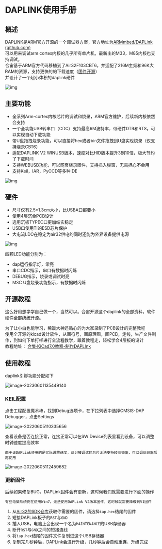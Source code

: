 # DAPLINK使用手册

## **概述**

DAPLINK是ARM官方开源的一个调试器方案，官方地址为[ARMmbed/DAPLink (github.com)](https://github.com/ARMmbed/DAPLink)  
可以用来调试arm cortex内核的几乎所有单片机，最新出的M33，M85内核也支持调试。  
合宙基于ARM官方代码移植到了Air32F103CBT6，并适配了216M主频和96K大RAM的资源，支持更快的的下载速度（[固件开源](https://gitee.com/openLuat/daplink)）  
并设计了一个超小体积的daplink硬件

![img](img/1685598778508-1.jpg)

## 主要功能

- 全系列Arm-cortex内核芯片的调试和烧录，ARM官方维护，后续新内核依然会支持
- 一个全功能USB转串口（CDC）支持最高6M波特率，带硬件DTR和RTS，可以实现自动下载功能
- 带U盘拖拽烧录功能，可以直接将hex或者bin文件拖拽到U盘实现烧录（仅支持烧录CBT6）
- 适配DAPLINK V2 WINUSB版本，速度对比HID版本提升3到10倍，极大节约了下载时间
- 支持WEBUSB功能，可以网页烧录固件，支持插入弹窗，无需担心不会用
- 支持Keil，IAR，PyOCD等多种IDE

![img](img/1685598783342-4.png)

## 硬件

- 尺寸仅有2.5*1.3cm大小，比USBA口都要小
- 使用4层沉金PCB设计
- 选用沉板TYPEC口更加结实稳定
- USB口使用TI的ESD芯片保护
- 大电流LDO在稳定为air32供电的同时还能为外界设备提供电源

![img](img/1685598788015-7.jpg)

四颗LED功能分别为：

- dap运行指示灯，常亮
- 串口CDC指示，串口有数据时闪烁
- DEBUG指示，烧录或调试时亮
- MSC U盘烧录功能指示，有数据时闪烁

## 开源教程

这么好用想学学自己做一个，当然可以。合宙开源这个daplink的全部资料，软件硬件全部统统开源。

为了让小白也能学习，稀饭大神还贴心的为大家录制了PCB设计的完整教程  
使用全开源的kicad设计软件，从画符号，画原理图，画PCB，走线，生产文件制作，到如何下单打样进行全流程教学，跟着教程走，轻松学会4层板的设计  
教程地址： [合集·KiCad7.0教程-制作DAPLInk](https://space.bilibili.com/393224264/channel/collectiondetail?sid=1241842)

## 使用教程

daplink引脚功能分配如下

![image-20230601135449140](img/image-20230601135449140.png)

### KEIL配置

点击工程配置魔术棒，找到Debug选项卡，在下拉列表中选择CMSIS-DAP Debugger，点击Settings

![image-20220605110335656](img/image-20220605110335656.png)

查看设备是否连接正常，连接正常可以在SW Device列表里看到设备，可以调整时钟速度提高效率

```{note}
由于该DAPLink使用的是实际设置速度，部分被调试的芯片无法支持较高频率，可以调低频率后再使用
```

![image-20220605112459682](img/image-20220605112459682.png)

### 更新固件

后续如果修复BUG，DAPLink固件会有更新，这时候我们就需要进行下面的操作  

```{note}
有些电脑系统仍在使用Win7，无法使用DAPLink V2版本固件，这时候就需要降级到V1固件
```

1. 从[Air32的SDK仓库](https://gitee.com/openLuat/luatos-soc-air32f103/tree/master/AIR_Jlink_Keil)获取你需要的固件，请选择`iap.hex`结尾的固件
2. 短接DAPLink板子的`RST`与`GND`
3. 插入USB，电脑上会出现一个名为`MAINTENANCE`的USB存储器
4. 断开`RST`与`GND`之间的短接连线
5. 将`iap.hex`结尾的固件文件复制进这个USB存储器
6. 复制完几秒钟后，DAPLink会进行升级，几秒钟后会自动重连，升级完成
